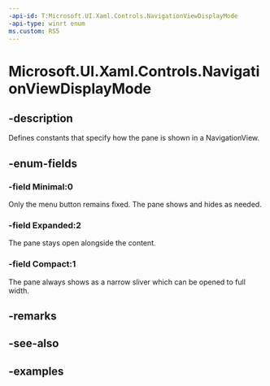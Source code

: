 ```yaml
---
-api-id: T:Microsoft.UI.Xaml.Controls.NavigationViewDisplayMode
-api-type: winrt enum
ms.custom: RS5
---
```

<!-- Enumeration syntax.
public enum NavigationViewDisplayMode : int 
-->

# Microsoft.UI.Xaml.Controls.NavigationViewDisplayMode


## -description

Defines constants that specify how the pane is shown in a NavigationView.


## -enum-fields


### -field Minimal:0

Only the menu button remains fixed. The pane shows and hides as needed.


### -field Expanded:2

The pane stays open alongside the content.


### -field Compact:1

The pane always shows as a narrow sliver which can be opened to full width.


## -remarks


## -see-also


## -examples


